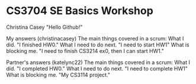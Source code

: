 # CS3704 SE Basics Workshop
Christina Casey
"Hello Github!"

My answers (christinacasey)
The main things covered in a scrum:
What I did.
"I finished HW0."
What I need to do next.
"I need to start HW1"
What is blocking me.
"I need to finish CS3214 ex0, then I can start HW1."

Partner's answers (katelync22)
The main things covered in a scrum:
What I did.
"I completed HW0."
What I need to do next.
"I need to complete HW1"
What is blocking me.
"My CS3114 project."
